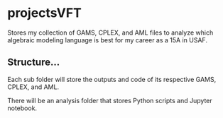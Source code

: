 # projectsVFT
Stores my collection of GAMS, CPLEX, and AML files to analyze which algebraic modeling language is best for my career as a 15A in USAF.

## Structure...

Each sub folder will store the outputs and code of its respective GAMS, CPLEX, and AML. 

There will be an analysis folder that stores Python scripts and Jupyter notebook. 
